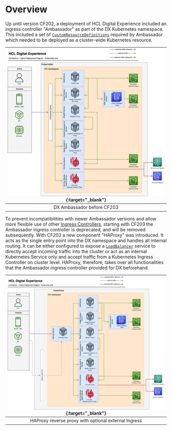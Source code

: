 # Overview

Up until version CF202, a deployment of HCL Digital Experience included an ingress controller "Ambassador" as part of the DX Kubernetes namespace. This included a set of [`CustomResourceDefinitions`](https://kubernetes.io/docs/concepts/extend-kubernetes/api-extension/custom-resources/) required by Ambassador which needed to be deployed as a cluster-wide Kubernetes resource.

| [![Containerization Architecture Overview](../_img/ambassador-architecture.png)](../_img/ambassador-architecture.png){:target="_blank"} |
|:--:|
| DX Ambassador before CF203 |

To prevent incompatibilities with newer Ambassador versions and allow more flexible use of other [Ingress Controllers](https://kubernetes.io/docs/concepts/services-networking/ingress-controllers/), starting with CF203 the Ambassador ingress controller is deprecated, and will be removed subsequently.
With CF203 a new component "HAProxy" was introduced. It acts as the single entry point into the DX namespace and handles all internal routing. It can be either configured to expose a [`LoadBalancer`](https://kubernetes.io/docs/concepts/services-networking/service/#loadbalancer) service to directly accept incoming traffic into the cluster or act as an internal Kubernetes Service only and accept traffic from a Kubernetes Ingress Controller on cluster level. HAProxy, therefore, takes over all functionalities that the Ambassador ingress controller provided for DX beforehand.

| [![Containerization Architecture Overview Optional Ingress](./_img/haproxy-optional-ingress-architecture.png)](./_img/haproxy-optional-ingress-architecture.png){:target="_blank"} |
|:--:|
| HAProxy reverse proxy with optional external Ingress |
